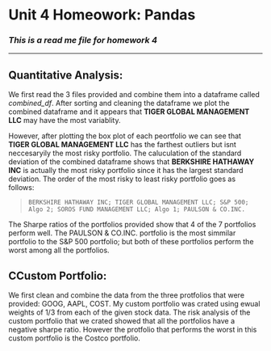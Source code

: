 # **Unit 4 Homeowork: Pandas**
### *This is a read me file for homework 4*
---
## Quantitative Analysis:
We first read the 3 files provided and combine them into a dataframe called *combined_df*. After sorting and cleaning the dataframe we plot the combined dataframe and it appears that **TIGER GLOBAL MANAGEMENT LLC** may have the most variablity. 

However, after plotting the box plot of each peortfolio we can see that **TIGER GLOBAL MANAGEMENT LLC** has the farthest outliers but isnt neccesaryily the most risky portfolio. The caluculation of the standard deviation of the combined dataframe shows that **BERKSHIRE HATHAWAY INC** is actually the most risky portfolio since it has the largest standard deviation. The order of the most risky to least risky portfolio goes as follows:

>`BERKSHIRE HATHAWAY INC; TIGER GLOBAL MANAGEMENT LLC; S&P 500;
Algo 2; SOROS FUND MANAGEMENT LLC; Algo 1; PAULSON & CO.INC.`

The Sharpe ratios of the portfolios provided show that 4 of the 7 portfolios perform well. The PAULSON & CO.INC. portfolio is the most simmilar portfolio to the S&P 500 portfolio; but both of these portfolios perform the worst among all the portfolios.

## CCustom Portfolio:
We first clean and combine the data from the three protfolios that were provided: GOOG, AAPL, COST. My custom portfolio was crated using ewual weights of 1/3 from each of the given stock data. The risk analysis of the custom portfolio that we crated showed that all the portfolios have a negative sharpe ratio. However the protfolio that performs the worst in this custom portfolio is the Costco portfolio.
